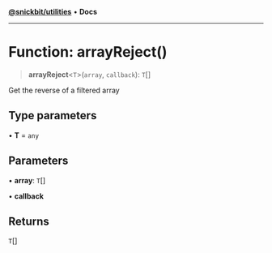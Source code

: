 [**@snickbit/utilities**](../README.md) • **Docs**

***

# Function: arrayReject()

> **arrayReject**\<`T`\>(`array`, `callback`): `T`[]

Get the reverse of a filtered array

## Type parameters

• **T** = `any`

## Parameters

• **array**: `T`[]

• **callback**

## Returns

`T`[]
